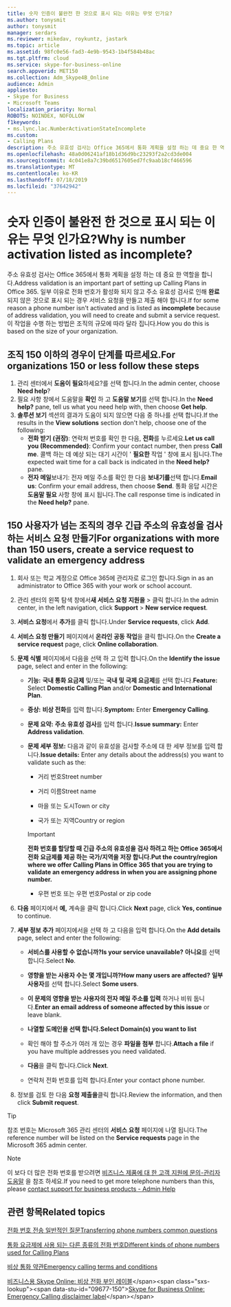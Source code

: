 ```yaml
---
title: 숫자 인증이 불완전 한 것으로 표시 되는 이유는 무엇 인가요?
ms.author: tonysmit
author: tonysmit
manager: serdars
ms.reviewer: mikedav, roykuntz, jastark
ms.topic: article
ms.assetid: 98fc0e56-fad3-4e9b-9543-1b4f584b48ac
ms.tgt.pltfrm: cloud
ms.service: skype-for-business-online
search.appverid: MET150
ms.collection: Adm_Skype4B_Online
audience: Admin
appliesto:
- Skype for Business
- Microsoft Teams
localization_priority: Normal
ROBOTS: NOINDEX, NOFOLLOW
f1keywords:
- ms.lync.lac.NumberActivationStateIncomplete
ms.custom:
- Calling Plans
description: 주소 유효성 검사는 Office 365에서 통화 계획을 설정 하는 데 중요 한 역할을 합니다. 응급 응답 서비스에서 사용할 수 있는 긴급 전화 주소를 조직의 사용자에 게 제공 합니다.
ms.openlocfilehash: 48a0d06241af18b1d36d9bc23293f2a2cd3de004
ms.sourcegitcommit: 4c041e8a7c39bd6517605ed7fc9aab18cf466596
ms.translationtype: MT
ms.contentlocale: ko-KR
ms.lasthandoff: 07/18/2019
ms.locfileid: "37642942"
---
```

# <a name="why-is-number-activation-listed-as-incomplete"></a><span data-ttu-id="09677-104">숫자 인증이 불완전 한 것으로 표시 되는 이유는 무엇 인가요?</span><span class="sxs-lookup"><span data-stu-id="09677-104">Why is number activation listed as incomplete?</span></span>

<span data-ttu-id="09677-105">주소 유효성 검사는 Office 365에서 통화 계획을 설정 하는 데 중요 한 역할을 합니다.</span><span class="sxs-lookup"><span data-stu-id="09677-105">Address validation is an important part of setting up Calling Plans in Office 365.</span></span> <span data-ttu-id="09677-106">일부 이유로 전화 번호가 활성화 되지 않고 주소 유효성 검사로 인해 **완료** 되지 않은 것으로 표시 되는 경우 서비스 요청을 만들고 제출 해야 합니다.</span><span class="sxs-lookup"><span data-stu-id="09677-106">If for some reason a phone number isn't activated and is listed as **incomplete** because of address validation, you will need to create and submit a service request.</span></span> <span data-ttu-id="09677-107">이 작업을 수행 하는 방법은 조직의 규모에 따라 달라 집니다.</span><span class="sxs-lookup"><span data-stu-id="09677-107">How you do this is based on the size of your organization.</span></span>
  
## <a name="for-organizations-150-or-less-follow-these-steps"></a><span data-ttu-id="09677-108">조직 150 이하의 경우이 단계를 따르세요.</span><span class="sxs-lookup"><span data-stu-id="09677-108">For organizations 150 or less follow these steps</span></span>
1. <span data-ttu-id="09677-109">관리 센터에서 **도움이 필요**하세요?를 선택 합니다.</span><span class="sxs-lookup"><span data-stu-id="09677-109">In the admin center, choose **Need help**?</span></span>
2. <span data-ttu-id="09677-110">필요 사항 창에서 도움말을 **확인** 하 고 **도움말 보기**를 선택 합니다.</span><span class="sxs-lookup"><span data-stu-id="09677-110">In the **Need help?** pane, tell us what you need help with, then choose **Get help**.</span></span>
3. <span data-ttu-id="09677-111">**솔루션 보기** 섹션의 결과가 도움이 되지 않으면 다음 중 하나를 선택 합니다.</span><span class="sxs-lookup"><span data-stu-id="09677-111">If the results in the **View solutions** section don't help, choose one of the following:</span></span>
    - <span data-ttu-id="09677-112">**전화 받기 (권장)**: 연락처 번호를 확인 한 다음, **전화**를 누르세요.</span><span class="sxs-lookup"><span data-stu-id="09677-112">**Let us call you (Recommended)**: Confirm your contact number, then press **Call me**.</span></span> <span data-ttu-id="09677-113">콜백 하는 데 예상 되는 대기 시간이 ' **필요한** 작업 ' 창에 표시 됩니다.</span><span class="sxs-lookup"><span data-stu-id="09677-113">The expected wait time for a call back is indicated in the **Need help?** pane.</span></span>
    - <span data-ttu-id="09677-114">**전자 메일**보내기: 전자 메일 주소를 확인 한 다음 **보내기를**선택 합니다.</span><span class="sxs-lookup"><span data-stu-id="09677-114">**Email us**: Confirm your email address, then choose **Send**.</span></span> <span data-ttu-id="09677-115">통화 응답 시간은 **도움말 필요** 사항 창에 표시 됩니다.</span><span class="sxs-lookup"><span data-stu-id="09677-115">The call response time is indicated in the **Need help?** pane.</span></span>

## <a name="for-organizations-with-more-than-150-users-create-a-service-request-to-validate-an-emergency-address"></a><span data-ttu-id="09677-116">150 사용자가 넘는 조직의 경우 긴급 주소의 유효성을 검사 하는 서비스 요청 만들기</span><span class="sxs-lookup"><span data-stu-id="09677-116">For organizations with more than 150 users, create a service request to validate an emergency address</span></span>

1. <span data-ttu-id="09677-117">회사 또는 학교 계정으로 Office 365에 관리자로 로그인 합니다.</span><span class="sxs-lookup"><span data-stu-id="09677-117">Sign in as an administrator to Office 365 with your work or school account.</span></span>
    
2. <span data-ttu-id="09677-118">관리 센터의 왼쪽 탐색 창에서**새 서비스 요청** **지원을** > 클릭 합니다.</span><span class="sxs-lookup"><span data-stu-id="09677-118">In the admin center, in the left navigation, click **Support** > **New service request**.</span></span>
    
3. <span data-ttu-id="09677-119">**서비스 요청**에서 **추가**를 클릭 합니다.</span><span class="sxs-lookup"><span data-stu-id="09677-119">Under **Service requests**, click **Add**.</span></span>
    
4. <span data-ttu-id="09677-120">**서비스 요청 만들기** 페이지에서 **온라인 공동 작업**을 클릭 합니다.</span><span class="sxs-lookup"><span data-stu-id="09677-120">On the **Create a service request** page, click **Online collaboration**.</span></span>
    
5. <span data-ttu-id="09677-121">**문제 식별** 페이지에서 다음을 선택 하 고 입력 합니다.</span><span class="sxs-lookup"><span data-stu-id="09677-121">On the **Identify the issue** page, select and enter in the following:</span></span>
    
   - <span data-ttu-id="09677-122">**기능:** **국내 통화 요금제** 및/또는 **국내 및 국제 요금제**를 선택 합니다.</span><span class="sxs-lookup"><span data-stu-id="09677-122">**Feature:** Select **Domestic Calling Plan** and/or **Domestic and International Plan**.</span></span>
    
   - <span data-ttu-id="09677-123">**증상:** **비상 전화**를 입력 합니다.</span><span class="sxs-lookup"><span data-stu-id="09677-123">**Symptom:** Enter **Emergency Calling**.</span></span>
    
   - <span data-ttu-id="09677-124">**문제 요약:** **주소 유효성 검사**를 입력 합니다.</span><span class="sxs-lookup"><span data-stu-id="09677-124">**Issue summary:** Enter **Address validation**.</span></span>
    
   - <span data-ttu-id="09677-125">**문제 세부 정보:** 다음과 같이 유효성을 검사할 주소에 대 한 세부 정보를 입력 합니다.</span><span class="sxs-lookup"><span data-stu-id="09677-125">**Issue details:** Enter any details about the address(s) you want to validate such as the:</span></span>
    
      - <span data-ttu-id="09677-126">거리 번호</span><span class="sxs-lookup"><span data-stu-id="09677-126">Street number</span></span>
    
      - <span data-ttu-id="09677-127">거리 이름</span><span class="sxs-lookup"><span data-stu-id="09677-127">Street name</span></span>
    
      - <span data-ttu-id="09677-128">마을 또는 도시</span><span class="sxs-lookup"><span data-stu-id="09677-128">Town or city</span></span>
    
      - <span data-ttu-id="09677-129">국가 또는 지역</span><span class="sxs-lookup"><span data-stu-id="09677-129">Country or region</span></span>
    
     > [!IMPORTANT]
     > <span data-ttu-id="09677-130">**전화 번호를 할당할 때 긴급 주소의 유효성을 검사 하려고 하는 Office 365에서 전화 요금제를 제공 하는 국가/지역을 저장 합니다.**</span><span class="sxs-lookup"><span data-stu-id="09677-130">**Put the country/region where we offer Calling Plans in Office 365 that you are trying to validate an emergency address in when you are assigning phone number.**</span></span>
  
      - <span data-ttu-id="09677-131">우편 번호 또는 우편 번호</span><span class="sxs-lookup"><span data-stu-id="09677-131">Postal or zip code</span></span>
    
6. <span data-ttu-id="09677-132">**다음** 페이지에서 **예,** 계속을 클릭 합니다.</span><span class="sxs-lookup"><span data-stu-id="09677-132">Click **Next** page, click **Yes, continue** to continue.</span></span>
    
7. <span data-ttu-id="09677-133">**세부 정보 추가** 페이지에서을 선택 하 고 다음을 입력 합니다.</span><span class="sxs-lookup"><span data-stu-id="09677-133">On the **Add details** page, select and enter the following:</span></span>
    
   - <span data-ttu-id="09677-134">**서비스를 사용할 수 없습니까?**</span><span class="sxs-lookup"><span data-stu-id="09677-134">**Is your service unavailable?**</span></span> <span data-ttu-id="09677-135">**아니요**를 선택 합니다.</span><span class="sxs-lookup"><span data-stu-id="09677-135">Select **No**.</span></span>
    
   - <span data-ttu-id="09677-136">**영향을 받는 사용자 수는 몇 개입니까?**</span><span class="sxs-lookup"><span data-stu-id="09677-136">**How many users are affected?**</span></span> <span data-ttu-id="09677-137">**일부 사용자**를 선택 합니다.</span><span class="sxs-lookup"><span data-stu-id="09677-137">Select **Some users**.</span></span>
    
   - <span data-ttu-id="09677-138">**이 문제의 영향을 받는 사용자의 전자 메일 주소를 입력** 하거나 비워 둡니다.</span><span class="sxs-lookup"><span data-stu-id="09677-138">**Enter an email address of someone affected by this issue** or leave blank.</span></span>
    
   - <span data-ttu-id="09677-139">**나열할 도메인을 선택 합니다.**</span><span class="sxs-lookup"><span data-stu-id="09677-139">**Select Domain(s) you want to list**</span></span>
    
   - <span data-ttu-id="09677-140">확인 해야 할 주소가 여러 개 있는 경우 **파일을 첨부** 합니다.</span><span class="sxs-lookup"><span data-stu-id="09677-140">**Attach a file** if you have multiple addresses you need validated.</span></span>
    
   - <span data-ttu-id="09677-141">**다음**을 클릭 합니다.</span><span class="sxs-lookup"><span data-stu-id="09677-141">Click **Next**.</span></span>
    
   - <span data-ttu-id="09677-142">연락처 전화 번호를 입력 합니다.</span><span class="sxs-lookup"><span data-stu-id="09677-142">Enter your contact phone number.</span></span>
    
8. <span data-ttu-id="09677-143">정보를 검토 한 다음 **요청 제출을**클릭 합니다.</span><span class="sxs-lookup"><span data-stu-id="09677-143">Review the information, and then click **Submit request**.</span></span>
    
> [!TIP]
> <span data-ttu-id="09677-144">참조 번호는 Microsoft 365 관리 센터의 **서비스 요청** 페이지에 나열 됩니다.</span><span class="sxs-lookup"><span data-stu-id="09677-144">The reference number will be listed on the **Service requests** page in the Microsoft 365 admin center.</span></span>

> [!NOTE]
> <span data-ttu-id="09677-145">이 보다 더 많은 전화 번호를 받으려면 [비즈니스 제품에 대 한 고객 지원에 문의-관리자 도움말](https://support.office.com/article/32a17ca7-6fa0-4870-8a8d-e25ba4ccfd4b) 을 참조 하세요.</span><span class="sxs-lookup"><span data-stu-id="09677-145">If you need to get more telephone numbers than this, please [contact support for business products - Admin Help](https://support.office.com/article/32a17ca7-6fa0-4870-8a8d-e25ba4ccfd4b)</span></span>

  
## <a name="related-topics"></a><span data-ttu-id="09677-146">관련 항목</span><span class="sxs-lookup"><span data-stu-id="09677-146">Related topics</span></span>
[<span data-ttu-id="09677-147">전화 번호 전송 일반적인 질문</span><span class="sxs-lookup"><span data-stu-id="09677-147">Transferring phone numbers common questions</span></span>](/microsoftteams/transferring-phone-numbers-common-questions)

[<span data-ttu-id="09677-148">통화 요금제에 사용 되는 다른 종류의 전화 번호</span><span class="sxs-lookup"><span data-stu-id="09677-148">Different kinds of phone numbers used for Calling Plans</span></span>](/microsoftteams/different-kinds-of-phone-numbers-used-for-calling-plans)

[<span data-ttu-id="09677-149">비상 통화 약관</span><span class="sxs-lookup"><span data-stu-id="09677-149">Emergency calling terms and conditions</span></span>](/microsoftteams/emergency-calling-terms-and-conditions)

<span data-ttu-id="09677-150">[비즈니스용 Skype Online: 비상 전화 부인 레이블](https://github.com/MicrosoftDocs/OfficeDocs-SkypeForBusiness/blob/live/Teams/downloads/emergency-calling/emergency-calling-label-(en-us)-(v.1.0).zip?raw=true)</span><span class="sxs-lookup"><span data-stu-id="09677-150">[Skype for Business Online: Emergency Calling disclaimer label](https://github.com/MicrosoftDocs/OfficeDocs-SkypeForBusiness/blob/live/Teams/downloads/emergency-calling/emergency-calling-label-(en-us)-(v.1.0).zip?raw=true)</span></span>

  
 